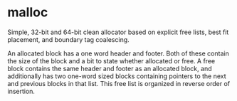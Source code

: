 malloc
======

Simple, 32-bit and 64-bit clean allocator based on explicit free lists, best fit placement, and boundary tag coalescing. 

An allocated block has a one word header and footer. Both of these contain the size of the block and a bit to state whether allocated or free.
A free block contains the same header and footer as an allocated block, and additionally has two one-word sized blocks containing pointers to the next
and previous blocks in that list. This free list is organized in reverse order of insertion. 

